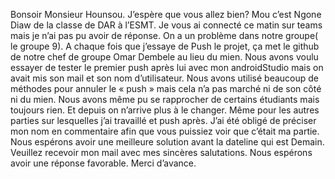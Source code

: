 Bonsoir Monsieur Hounsou. J’espère que vous allez bien? Mou c’est Ngone Diaw de la classe de DAR à l’ESMT. Je vous ai connecté ce matin sur teams mais je n’ai pas pu avoir de réponse. On a un problème dans notre groupe( le groupe 9). A chaque fois que j’essaye de Push le projet, ça met le github de notre chef de groupe Omar Dembele au lieu du mien. Nous avons voulu essayer de tester le premier push après lui  avec mon androidStudio mais on avait mis son mail et son nom d’utilisateur. Nous avons utilisé beaucoup de méthodes pour annuler le « push » mais cela n’a pas marché ni de son côté ni du mien. Nous avons même pu se rapprocher de certains étudiants mais toujours rien.  Et depuis on n’arrive plus à le changer. Même pour les autres parties sur lesquelles j’ai travaillé et push après. J’ai été obligé de préciser mon nom en commentaire afin que vous puissiez voir que c’était ma partie. Nous espérons avoir une meilleure solution avant la dateline qui est Demain. 
Veuillez recevoir mon mail avec mes sincères salutations. Nous espérons avoir une réponse favorable.
Merci d’avance.
